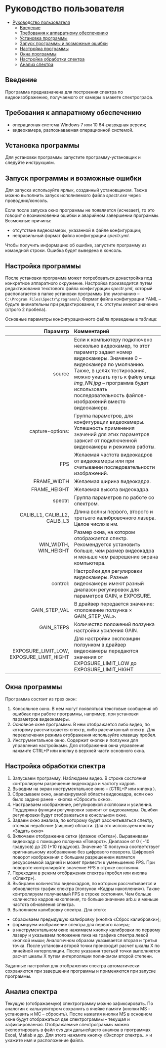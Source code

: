 # Руководство пользователя

- [Руководство пользователя](#руководство-пользователя)
  - [Введение](#введение)
  - [Требования к аппаратному обеспечению](#требования-к-аппаратному-обеспечению)
  - [Установка программы](#установка-программы)
  - [Запуск программы и возможные ошибки](#запуск-программы-и-возможные-ошибки)
  - [Настройка программы](#настройка-программы)
  - [Окна программы](#окна-программы)
  - [Настройка обработки спектра](#настройка-обработки-спектра)
  - [Анализ спектра](#анализ-спектра)

## Введение
Программа предназначена для построения спектра по видеоизображению, получаемого от камеры в макете спектрографа.

## Требования к аппаратному обеспечению

- операционая система Windows 7 или 10 64-разрядная версия;
- видеокамера, разпознаваемая операционной системой.


## Установка программы

Для установки программы запустите программу-установщик и следуйте инструкциям.

## Запуск программы и возможные ошибки

Для запуска используйте ярлык, созданный установщиком. 
Также можно выполнить запуск исполняемого файла _spectr.exe_ через проводник/консоль.

Если после запуска окно программы не появляется (исчезает), то это говорит о возникновении ошибки и аварийном завершении программы. Возможные причины:

- отсутствие видеокамеры, указанной в файле конфигурации;
- неправильный формат файла конфигурации _spectr.yml_.

Чтобы получить информацию об ошибке, запустите программу из командной строки. Ошибка будет выведена в консоль.

## Настройка программы

После установки программа может потребоваться донастройка под конкретное аппаратного окружение. Настройка производится путем редактирования текстового файла конфигурации _spectr.yml_, который располагается в папке установки программы (по умолчанию – `C:\Program Files\Spectr\programs\`). Формат файла конфигурации YAML – будьте внимательны при редактировании, т.к. отступы имеют значение (строго 2 пробела).

Основные параметры конфигурационного файла приведены в таблице:

Параметр | Комментарий
--:|:--
source | Если к компьютеру подключено несколько видеокамер, то этот параметр задает номер видеокамеры. Значение 0 – видеокамера по умолчанию. Также, в целях тестирования, можно указать путь к файлу вида _img_NN.jpg_ – программа будет использовать последовательность файлов-изображений вместо видеокамеры.
capture-options: | Группа параметров, для конфигурации видеокамеры.  Успешность применения значений для этих параметров зависит от подключенной видеокамеры и режимов работы.
 FPS | Желаемая частота видеокадров от видеокамеры или при считывании последовательности изображений.
 FRAME_WIDTH | Желаемая ширина видеокадра.
 FRAME_HEIGHT |	Желаемая высота видеокадра.
spectr:| Группа параметров по работе со спектром.
CALIB_L1, CALIB_L2, CALIB_L3 | Длина волны первого, второго и третьего калибровочного лазера. Целое число в нм.
WIN_WIDTH, WIN_HEIGHT|Размер окна, на котором отображается спектр. Рекомендуется установить больше, чем размер видеокадра и меньше чем разрешение экрана компьютера.
control:| Настройки для регулировки видеокамеры. Разные видеокамеры имеют разный диапазон регулировок для параметров GAIN, и EXPOSURE.
GAIN_STEP_VAL | В драйвер передается значение: «положение ползунка × GAIN_STEP_VAL».
GAIN_STEPS | Количество положений ползунка настройки усиления GAIN.
EXPOSURE_LIMIT_LOW, EXPOSURE_LIMIT_HIGHT | Для настройки экспозиции ползунком в драйвер видеокамеры передаются значения от EXPOSURE_LIMIT_LOW до EXPOSURE_LIMIT_HIGHT
	

## Окна программы

Программа состоит из трех окон:
1. Консольное окно. В нем могут появляться текстовые сообщения об ошибках при работе программы, например, при установки параметров видеокамеры.
2. Основное окне программы. В нем отображается либо видео, по которому рассчитывается спектр, либо рассчитанный спектр. Для переключения режима отображения используйте клавишу пробел.
3. Инструментальное окно. Содержит кнопки и ползунки для управления настройками. Для отображения окна управления нажмите CTRL+P или кнопку    в верхней части основного окна.

## Настройка обработки спектра
1. Запускаем программу. Наблюдаем видео. В строке состояния контролируем разрешение видеокадра и частоту кадров. 
2. Выводим на экран инструментальное окно – (CTRL+P или кнпока   ). 
3. Сбрасываем окно, анализируемой области видеокадра, если оно было задано ранее - кнопка «Сбросить окно». 
4. Настраиваем изображение, регулировкой эксплозии и усиления. Поддержка функции регулировки зависит от видеокамеры. Ошибки регулировки будут отображаться в консольном окне.
5. Задаем окно анализа, по которому будет рассчитываться спектр, отсекая нерабочие (лишние) области. Для это используем кнопку «Задать окно»
6. Включаем отображение сетки (флажок «Сетка»). Выравниваем видеокадр с помощью ползунка «Поворот». Диапазон от 0 ( -10 градусов)  до 20  (+10 градусов). Значение 10 ползунка соответствует оригинальному изображению без цифрового поворота. 
Цифровой поворот изображения с большим разрешением является ресурсоемкой задачей и может привести к уменьшению FPS. При повороте контролируйте значение FPS в строке состояния. 
7. Переходим в режим отображения спектра (пробел или кнопка «Спектр»).
8. Выбираем количество видеокадров, по которым рассчитывается и обновляется график спектра (ползунок «Кадры накопления»). Также контролируем получаемый FPS в строке состояния. Чем больше количество кадров накопления, то больше значение arb.u и меньше частота обновления спектра.
9. Выполняем калибровку спектра. Для этого:

- сбрасываем предыдущую калибровку (кнопка «Сброс калибровки»);
- формируем изображение спектра для первого лазера;
- в инструментальном окне нажимаем кнопку калибровки по первому лазеру и указываем положение пика на графике спектра левой кнопкой мыши;
Аналогичном образом указывается вторая и третья точка. После установки второй точки происходит расчет шкалы X по линейной интерполяции. После указания третьей точки выполняется расчет шкалы X путем интерполяции полиномом второй степени.

Заданные настройки для отображения спектра автоматически сохраняются при завершении программы и применяются при запуске программы.

## Анализ спектра
Текущую (отображаемую) спектрограмму можно зафиксировать. По аналогии с калькулятором сохранить в ячейке памяти (кнопки MS - установить и МС – сбросить). После нажатия кнопки MS в основном окне будут отображаться две спектрограммы – текущая и зафиксированная.
Отображаемые спектрограммы можно экспортировать в файл cvs для дальнейшего анализа в программах Excel, Matlab и др. Для этого нажмите кнопку «Экспорт спектра…» и укажите имя и расположение файла.
